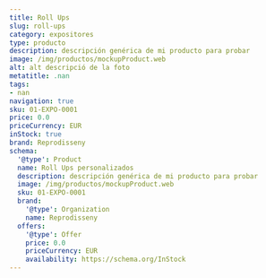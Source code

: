 ```yaml
---
title: Roll Ups
slug: roll-ups
category: expositores
type: producto
description: descripción genérica de mi producto para probar
image: /img/productos/mockupProduct.web
alt: alt descripció de la foto
metatitle: .nan
tags:
- nan
navigation: true
sku: 01-EXPO-0001
price: 0.0
priceCurrency: EUR
inStock: true
brand: Reprodisseny
schema:
  '@type': Product
  name: Roll Ups personalizados
  description: descripción genérica de mi producto para probar
  image: /img/productos/mockupProduct.web
  sku: 01-EXPO-0001
  brand:
    '@type': Organization
    name: Reprodisseny
  offers:
    '@type': Offer
    price: 0.0
    priceCurrency: EUR
    availability: https://schema.org/InStock
---
```

